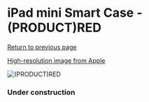 # iPad mini Smart Case - (PRODUCT)RED

[Return to previous page](/ipad_mini)

[High-resolution image from Apple](https://store.storeimages.cdn-apple.com/8756/as-images.apple.com/is/MGND2?wid=4500&hei=4500&fmt=png)

<div style="width: 384px"><img src="/everysource/MGND2.png" alt="(PRODUCT)RED"></div>

### Under construction
